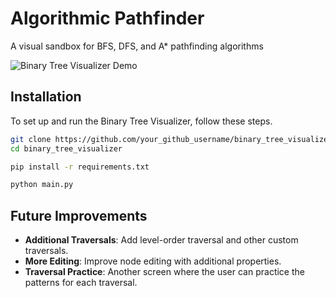 # Algorithmic Pathfinder

A visual sandbox for BFS, DFS, and A\* pathfinding algorithms

![Binary Tree Visualizer Demo](assets/algovis.gif)

## Installation

To set up and run the Binary Tree Visualizer, follow these steps.

```bash
git clone https://github.com/your_github_username/binary_tree_visualizer.git
cd binary_tree_visualizer

pip install -r requirements.txt

python main.py
```

## Future Improvements

- **Additional Traversals**: Add level-order traversal and other custom traversals.
- **More Editing**: Improve node editing with additional properties.
- **Traversal Practice**: Another screen where the user can practice the patterns for each traversal.
